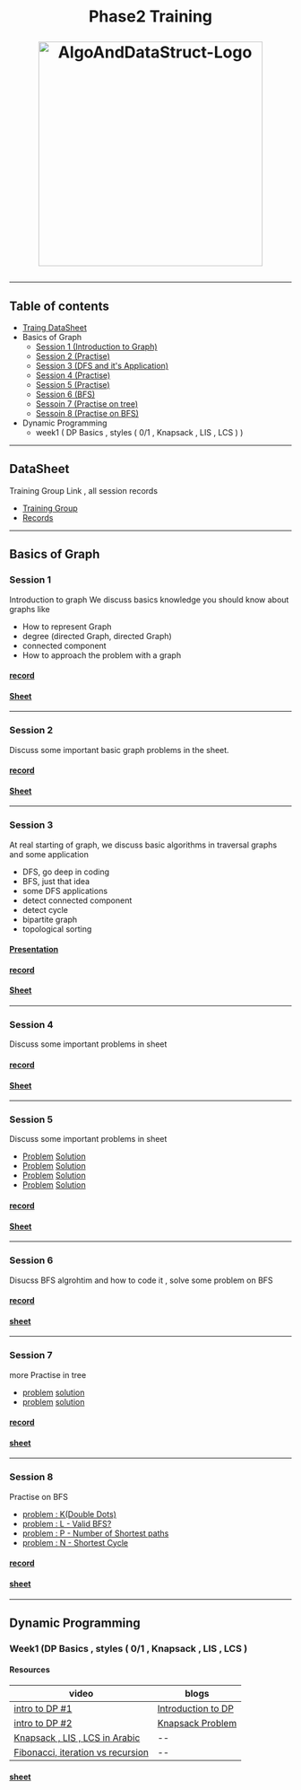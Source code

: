 <h1 align="center">
Phase2 Training
<p>
 <img src="https://user-images.githubusercontent.com/36534847/110256307-e6347c80-7f76-11eb-9635-df55b02d540a.png" alt="AlgoAndDataStruct-Logo" width="400" align = "center">
</p>
</h1>

***
## Table of contents
- [Traing DataSheet](https://github.com/Abdelrhmansersawy/Competitive_Programming/blob/main/MenofiaCPC/Phase2%20Training/README.md#datasheet)
- Basics of Graph
   - [Session 1 (Introduction to Graph)](https://github.com/Abdelrhmansersawy/Competitive_Programming/blob/main/MenofiaCPC/Phase2%20Training/README.md#session-1)
   - [Session 2 (Practise)](https://github.com/Abdelrhmansersawy/Competitive_Programming/blob/main/MenofiaCPC/Phase2%20Training/README.md#session-2)
   - [Session 3 (DFS and it's Application)](https://github.com/Abdelrhmansersawy/Competitive_Programming/blob/main/MenofiaCPC/Phase2%20Training/README.md#session-3)
   - [Session 4 (Practise)](https://github.com/Abdelrhmansersawy/Competitive_Programming/blob/main/MenofiaCPC/Phase2%20Training/README.md#session-4)
   - [Session 5 (Practise)](https://github.com/Abdelrhmansersawy/Competitive_Programming/blob/main/MenofiaCPC/Phase2%20Training/README.md#session-5)
   - [Session 6 (BFS)](https://github.com/Abdelrhmansersawy/Competitive_Programming/blob/main/MenofiaCPC/Phase2%20Training/README.md#session-6)
   - [Sessoin 7 (Practise on tree)](https://github.com/Abdelrhmansersawy/Competitive_Programming/blob/main/MenofiaCPC/Phase2%20Training/README.md#session-7)
   - [Sessoin 8 (Practise on BFS)](https://github.com/Abdelrhmansersawy/Competitive_Programming/blob/main/MenofiaCPC/Phase2%20Training/README.md#session-8)
- Dynamic Programming
   - week1 ( DP Basics , styles ( 0/1 , Knapsack , LIS , LCS ) )
***
## DataSheet
Training Group Link , all session records
- [Training Group](https://vjudge.net/group/phase-2)
- [Records](https://drive.google.com/drive/folders/1k6XrFa9HEShwP5vA8CoZfV-WNJJX7viE)
***
## Basics of Graph
### Session 1
Introduction to graph We discuss basics knowledge you should know about graphs like
- How to represent Graph
- degree (directed Graph, directed Graph)
- connected component
- How to approach the problem with a graph
#### [record](https://drive.google.com/file/d/1GRwTBxJaFLe6sAAUqzihl81jhw4wtDex/view?usp=sharing)
#### [Sheet](https://vjudge.net/contest/550199)

***
### Session 2
Discuss some important basic graph problems in the sheet.
#### [record](https://drive.google.com/file/d/10wmLp0ebMyJNXNqZ5AQJOgPJYJyG3fmh/view?usp=sharing)
#### [Sheet](https://vjudge.net/contest/550199)
***
### Session 3
At real starting of graph, we discuss basic algorithms in traversal graphs and some application
- DFS, go deep in coding
- BFS, just that idea
- some DFS applications
 - detect connected component
 - detect cycle
 - bipartite graph
 - topological sorting
#### [Presentation](https://github.com/Abdelrhmansersawy/Competitive_Programming/tree/main/MenofiaCPC/Phase2%20Training/introduction%20in%20DFS)
#### [record](https://drive.google.com/file/d/1Y77wY0fa96td2NS6BeEoZcOy4HX2s3en/view?usp=sharing)
#### [Sheet](https://vjudge.net/contest/553632)

***
### Session 4
Discuss some important problems in sheet
#### [record](https://drive.google.com/file/d/19ZDjs4hD1NtNYRPuq7pYUJqDal7s4M3P/view?usp=sharing)
#### [Sheet](https://vjudge.net/contest/553632)
***
### Session 5
Discuss some important problems in sheet
- [Problem](https://codeforces.com/problemset/problem/1294/F)  [Solution](https://ideone.com/Aw1wgD)
- [Problem](https://codeforces.com/problemset/problem/1760/G)  [Solution](https://ideone.com/0L9wVj)
- [Problem](https://codeforces.com/problemset/problem/219/D) [Solution](https://ideone.com/vchyg8)
- [Problem](https://codeforces.com/problemset/problem/1702/G1) [Solution](https://ideone.com/npt1hj)
#### [record](https://drive.google.com/file/d/1jVZsIDkMDwLlq_x-yb4nI9-Y2Fcy9V4F/view?usp=share_link)
#### [Sheet](https://vjudge.net/contest/553632)
***
### Session 6
Disucss BFS algrohtim and how to code it , solve some problem on BFS
#### [record](https://drive.google.com/file/d/1b90IA_mtFjbAeKaTP4aaUDMi8xeD1NdZ/view)
#### [sheet](https://vjudge.net/contest/556806)
***
### Session 7
more Practise in tree
- [problem](https://codeforces.com/contest/1003/problem/E) [solution](https://codeforces.com/contest/1003/submission/205158971)
- [problem](https://atcoder.jp/contests/abc148/tasks/abc148_f) [solution](https://atcoder.jp/contests/abc148/submissions/41258316)
#### [record](https://drive.google.com/file/d/1tT97EC-6TgW1u3rBIlBt-qiSLcU5shM4/view)
#### [sheet](https://vjudge.net/contest/556252)
***
### Session 8
Practise on BFS
- [problem : K(Double Dots)](https://ideone.com/J3oqCk)
- [problem : L - Valid BFS?](https://ideone.com/J3oqCk)
- [problem : P - Number of Shortest paths](https://ideone.com/4hiLZd)
- [problem : N - Shortest Cycle](https://ideone.com/a3a5dW)
#### [record](https://drive.google.com/file/d/1jtkIM3Lo6rjhVv1j_DNzkYAt7BZ7RYZz/view)
#### [sheet](https://vjudge.net/contest/556252)
***
## Dynamic Programming
### Week1 (DP Basics , styles ( 0/1 , Knapsack , LIS , LCS )
#### Resources
|video|blogs|
|-----|-----|
| [intro to DP #1](https://www.youtube.com/watch?v=gFdP6X4CyKU&list=PLPt2dINI2MIattDutu7IOAMlUuLeN8k2p&index=1&ab_channel=ArabicCompetitiveProgramming)|[Introduction to DP](https://usaco.guide/gold/intro-dp?lang=cpp)|
|[intro to DP #2](https://www.youtube.com/watch?v=1j3srLj-C5Q&list=PLPt2dINI2MIattDutu7IOAMlUuLeN8k2p&index=2&ab_channel=ArabicCompetitiveProgramming)|[Knapsack Problem](https://usaco.guide/gold/knapsack?lang=cpp)|
|[Knapsack , LIS , LCS in Arabic](https://www.youtube.com/watch?v=vAqaki1BhS0&list=PLPt2dINI2MIattDutu7IOAMlUuLeN8k2p&index=3&ab_channel=ArabicCompetitiveProgramming)|--|
|[Fibonacci, iteration vs recursion](https://www.youtube.com/watch?v=YBSt1jYwVfU&list=RDCMUCBr_Fu6q9iHYQCh13jmpbrg&start_radio=1&ab_channel=ErrichtoAlgorithms)|--|
#### [sheet](https://vjudge.net/contest/577458)
